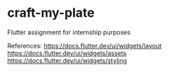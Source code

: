 # craft-my-plate
Flutter assignment for internship purposes

References:
https://docs.flutter.dev/ui/widgets/layout
https://docs.flutter.dev/ui/widgets/assets
https://docs.flutter.dev/ui/widgets/styling
